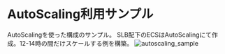 # AutoScaling利用サンプル
AutoScalingを使った構成のサンプル。
SLB配下のECSはAutoScalingにて作成。12-14時の間だけスケールする例を構築。
![autoscaling_sample](/image/architecture_autoscaling_sample.png)
